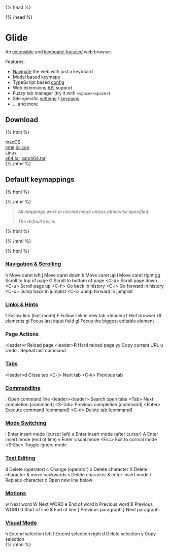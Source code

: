 {% head %}

<link rel="stylesheet" href="./index.css?v=" />
{% /head %}

# Glide

An [extensible](config.md) and [keyboard-focused](hints.md) web browser.

Features:

- [Navigate](hints.md) the web with just a keyboard
- Modal based [keymaps](keys.md)
- TypeScript based [config](config.md)
- Web extensions [API](extensions.md) support
- Fuzzy tab manager (try it with `<space><space>`)
- Site specific [settings](cookbook.md#set-a-pref-for-a-specific-website) / [keymaps](cookbook.md#override-a-keymap-for-a-specific-website)
- ... and more

## Download

{% html %}

<div class="grid">
  <div class="download-platform">
    <span class="platform-label">macOS</span>
    <div class="download-buttons">
      <a href="https://release-assets.glide-browser.app/releases/0.1.36a/glide.macos-x86_64.dmg" class="download-link" target="_blank">Intel</a>
      <a href="https://release-assets.glide-browser.app/releases/0.1.36a/glide.macos-aarch64.dmg" class="download-link" target="_blank">Silicon</a>
    </div>
  </div>
  <div class="download-platform">
    <span class="platform-label">Linux</span>
    <div class="download-buttons">
      <a href="https://release-assets.glide-browser.app/releases/0.1.36a/glide.linux-x86_64.tar.xz" class="download-link" target="_blank">x64.tar</a>
      <a href="https://release-assets.glide-browser.app/releases/0.1.36a/glide.linux-aarch64.tar.xz" class="download-link" target="_blank">aarch64.tar</a>
    </div>
  </div>
</div>
{% /html %}

## Default keymappings

{% html %}

<div id="default-keymappings-note">
{% /html %}

> _All mappings work in normal mode unless otherwise specified._
>
> _The default <leader> key is <space>_

{% html %}

</div>
{% /html %}

{% html %}

<div class="keymaps-container">
  <div class="keymap-section">
    <a href="#navigation"><h3 id="navigation">Navigation & Scrolling</h3></a>
    <div class="keymap-grid">
      <span class="keymap-key">h</span>
      <span class="keymap-desc">Move caret left</span>
      <span class="keymap-key">j</span>
      <span class="keymap-desc">Move caret down</span>
      <span class="keymap-key">k</span>
      <span class="keymap-desc">Move caret up</span>
      <span class="keymap-key">l</span>
      <span class="keymap-desc">Move caret right</span>
      <span class="keymap-key">gg</span>
      <span class="keymap-desc">Scroll to top of page</span>
      <span class="keymap-key">G</span>
      <span class="keymap-desc">Scroll to bottom of page</span>
      <span class="keymap-key">&lt;C-d&gt;</span>
      <span class="keymap-desc">Scroll page down</span>
      <span class="keymap-key">&lt;C-u&gt;</span>
      <span class="keymap-desc">Scroll page up</span>
      <span class="keymap-key">&lt;C-h&gt;</span>
      <span class="keymap-desc">Go back in history</span>
      <span class="keymap-key">&lt;C-l&gt;</span>
      <span class="keymap-desc">Go forward in history</span>
      <span class="keymap-key">&lt;C-o&gt;</span>
      <span class="keymap-desc">Jump back in jumplist</span>
      <span class="keymap-key">&lt;C-i&gt;</span>
      <span class="keymap-desc">Jump forward in jumplist</span>
    </div>
  </div>

<div class="keymap-section">
    <a href="#links"><h3 id="links">Links & Hints</h3></a>
    <div class="keymap-grid">
      <span class="keymap-key">f</span>
      <span class="keymap-desc">Follow link (hint mode)</span>
      <span class="keymap-key">F</span>
      <span class="keymap-desc">Follow link in new tab</span>
      <span class="keymap-key">&lt;leader&gt;f</span>
      <span class="keymap-desc">Hint browser UI elements</span>
      <span class="keymap-key">gi</span>
      <span class="keymap-desc">Focus last input field</span>
      <span class="keymap-key">gI</span>
      <span class="keymap-desc">Focus the biggest editable element</span>
    </div>
    <h3>Page Actions</h3>
    <div class="keymap-grid">
      <span class="keymap-key">&lt;leader&gt;r</span>
      <span class="keymap-desc">Reload page</span>
      <span class="keymap-key">&lt;leader&gt;R</span>
      <span class="keymap-desc">Hard reload page</span>
      <span class="keymap-key">yy</span>
      <span class="keymap-desc">Copy current URL</span>
      <span class="keymap-key">u</span>
      <span class="keymap-desc">Undo</span>
      <span class="keymap-key">.</span>
      <span class="keymap-desc">Repeat last command</span>
    </div>
  </div>

<div class="keymap-section">
    <a href="#tabs"><h3 id="tabs">Tabs</h3></a>
    <div class="keymap-grid">
      <span class="keymap-key">&lt;leader&gt;d</span>
      <span class="keymap-desc">Close tab</span>
      <span class="keymap-key">&lt;C-j&gt;</span>
      <span class="keymap-desc">Next tab</span>
      <span class="keymap-key">&lt;C-k&gt;</span>
      <span class="keymap-desc">Previous tab</span>
    </div>
  </div>

<div class="keymap-section">
    <a href="#commandline"><h3 id="commandline">Commandline</h3></a>
    <div class="keymap-grid">
      <span class="keymap-key">:</span>
      <span class="keymap-desc">Open command line</span>
      <span class="keymap-key">&lt;leader&gt;&lt;leader&gt;</span>
      <span class="keymap-desc">Search open tabs</span>
      <span class="keymap-key">&lt;Tab&gt;</span>
      <span class="keymap-desc">Next completion [command]</span>
      <span class="keymap-key">&lt;S-Tab&gt;</span>
      <span class="keymap-desc">Previous completion [command]</span>
      <span class="keymap-key">&lt;Enter&gt;</span>
      <span class="keymap-desc">Execute command [command]</span>
      <span class="keymap-key">&lt;C-d&gt;</span>
      <span class="keymap-desc">Delete tab [command]</span>
    </div>
  </div>

<div class="keymap-section">
    <a href="#modes"><h3 id="modes">Mode Switching</h3></a>
    <div class="keymap-grid">
      <span class="keymap-key">i</span>
      <span class="keymap-desc">Enter insert mode (cursor left)</span>
      <span class="keymap-key">a</span>
      <span class="keymap-desc">Enter insert mode (after cursor)</span>
      <span class="keymap-key">A</span>
      <span class="keymap-desc">Enter insert mode (end of line)</span>
      <span class="keymap-key">v</span>
      <span class="keymap-desc">Enter visual mode</span>
      <span class="keymap-key">&lt;Esc&gt;</span>
      <span class="keymap-desc">Exit to normal mode</span>
      <span class="keymap-key">&lt;S-Esc&gt;</span>
      <span class="keymap-desc">Toggle ignore mode</span>
    </div>
  </div>

<div class="keymap-section">
    <a href="#text-editing"><h3 id="text-editing">Text Editing</h3></a>
    <div class="keymap-grid">
      <span class="keymap-key">d</span>
      <span class="keymap-desc">Delete (operator)</span>
      <span class="keymap-key">c</span>
      <span class="keymap-desc">Change (operator)</span>
      <span class="keymap-key">x</span>
      <span class="keymap-desc">Delete character</span>
      <span class="keymap-key">X</span>
      <span class="keymap-desc">Delete character & move backwards</span>
      <span class="keymap-key">s</span>
      <span class="keymap-desc">Delete character & enter insert mode</span>
      <span class="keymap-key">r</span>
      <span class="keymap-desc">Replace character</span>
      <span class="keymap-key">o</span>
      <span class="keymap-desc">Open new line below</span>
    </div>
  </div>

<div class="keymap-section">
    <a href="#motions"><h3 id="motions">Motions</h3></a>
    <div class="keymap-grid">
      <span class="keymap-key">w</span>
      <span class="keymap-desc">Next word</span>
      <span class="keymap-key">W</span>
      <span class="keymap-desc">Next WORD</span>
      <span class="keymap-key">e</span>
      <span class="keymap-desc">End of word</span>
      <span class="keymap-key">b</span>
      <span class="keymap-desc">Previous word</span>
      <span class="keymap-key">B</span>
      <span class="keymap-desc">Previous WORD</span>
      <span class="keymap-key">0</span>
      <span class="keymap-desc">Start of line</span>
      <span class="keymap-key">$</span>
      <span class="keymap-desc">End of line</span>
      <span class="keymap-key">{</span>
      <span class="keymap-desc">Previous paragraph</span>
      <span class="keymap-key">}</span>
      <span class="keymap-desc">Next paragraph</span>
    </div>
  </div>

<div class="keymap-section">
    <a href="#visual-mode"><h3 id="visual-mode">Visual Mode</h3></a>
    <div class="keymap-grid">
      <span class="keymap-key">h</span>
      <span class="keymap-desc">Extend selection left</span>
      <span class="keymap-key">l</span>
      <span class="keymap-desc">Extend selection right</span>
      <span class="keymap-key">d</span>
      <span class="keymap-desc">Delete selection</span>
      <span class="keymap-key">y</span>
      <span class="keymap-desc">Copy selection</span>
    </div>
  </div>
</div>
{% /html %}
